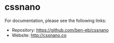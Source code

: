 # cssnano

For documentation, please see the following links:

* Repository: https://github.com/ben-eb/cssnano
* Website: http://cssnano.co
